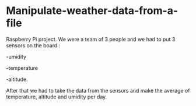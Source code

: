 # Manipulate-weather-data-from-a-file

Raspberry Pi project. We were a team of 3 people and we had to put 3 sensors on the board : 

-umidity

-temperature

-altitude. 

After that we had to take the data from the sensors and make the average of temperature, altitude and umidity per day.
